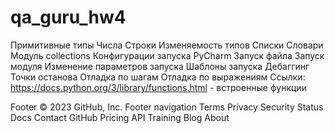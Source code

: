 # qa_guru_hw4

Примитивные типы
Числа
Строки
Изменяемость типов
Списки
Словари
Модуль collections
Конфигурации запуска PyCharm
Запуск файла
Запуск модуля
Изменение параметров запуска
Шаблоны запуска
Дебаггинг
Точки останова
Отладка по шагам
Отладка по выражениям
Ссылки:
https://docs.python.org/3/library/functions.html - встроенные функции

Footer
© 2023 GitHub, Inc.
Footer navigation
Terms
Privacy
Security
Status
Docs
Contact GitHub
Pricing
API
Training
Blog
About
